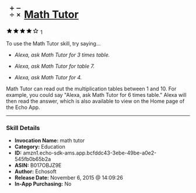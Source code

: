 # &nbsp;<img src="skill_icon" alt="Math Tutor icon" width="36"> [Math Tutor](http://alexa.amazon.com/#skills/amzn1.echo-sdk-ams.app.bcfddc43-3ebe-49be-a0e2-545fb0b65b2a)
![4 stars](../../images/ic_star_black_18dp_1x.png)![4 stars](../../images/ic_star_black_18dp_1x.png)![4 stars](../../images/ic_star_black_18dp_1x.png)![4 stars](../../images/ic_star_black_18dp_1x.png)![4 stars](../../images/ic_star_border_black_18dp_1x.png) 1

To use the Math Tutor skill, try saying...

* *Alexa, ask Math Tutor for 3 times table.*

* *Alexa, ask Math Tutor for table 7.*

* *Alexa, ask Math Tutor for 4.*

Math Tutor can read out the multiplication tables between 1 and 10. For example, you could say "Alexa, ask Math Tutor for 6 times table." Alexa will then read the answer, which is also available to view on the Home page of the Echo App.

***

### Skill Details

* **Invocation Name:** math tutor
* **Category:** Education
* **ID:** amzn1.echo-sdk-ams.app.bcfddc43-3ebe-49be-a0e2-545fb0b65b2a
* **ASIN:** B017OBJZ9E
* **Author:** Echosoft
* **Release Date:** November 6, 2015 @ 14:09:26
* **In-App Purchasing:** No
